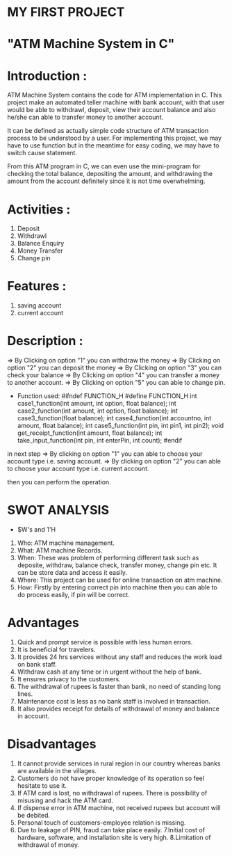 
# MY FIRST PROJECT

# "ATM Machine System in C"

# Introduction :

ATM Machine System contains the code for ATM implementation in C. 
This project make an automated teller machine with bank account, with that user would be able to withdrawl, deposit, view their account balance and 
also he/she can able to transfer money to another account.

It can be defined as actually simple code structure of ATM transaction process to be understood by a user. 
For implementing this project, we may have to use function but in the meantime for easy coding, we may have to switch cause statement.

From this ATM program in C, we can even use the mini-program for checking the total balance, depositing the amount, and withdrawing the amount from the account definitely since 
it is not time overwhelming.



# Activities :
1. Deposit
2. Withdrawl
3. Balance Enquiry
4. Money Transfer
5. Change pin

# Features :
1. saving account
2. current account

# Description :
=> By Clicking on option "1" you can withdraw the money
=> By Clicking on option "2" you can deposit the money
=> By Clicking on option "3" you can check your balance
=> By Clicking on option "4" you can transfer a money to another account.
=> By Clicking on option "5" you can able to change pin.

* Function used:
#ifndef FUNCTION_H
#define FUNCTION_H
int case1_function(int amount, int option, float balance);
int case2_function(int amount, int option, float balance);
int case3_function(float balance);
int case4_function(int accountno, int amount, float balance);
int case5_function(int pin, int pin1, int pin2);
void get_receipt_function(int amount, float balance);
int take_input_function(int pin, int enterPin, int count);
#endif

in next step
=> By clicking on option "1" you can able to choose your account type i.e. saving account.
=> By clicking on option "2" you can able to choose your account type i.e. current account.

then you can perform the operation.

# SWOT ANALYSIS
* $W's and 1'H

1. Who: ATM machine management.
2. What: ATM machine Records.
3. When: These was problem of performing different task such as deposite, withdraw, balance check, transfer money, change pin etc. It can be store data and access it easily.
4. Where: This project can be used for online transaction on atm machine.
5. How:  Firstly by entering correct pin into machine then you can able to do process easily, if pin will be correct.

# Advantages

1. Quick and prompt service is possible with less human errors.
2. It is beneficial for travelers.
3. It provides 24 hrs services without any staff and reduces the work load on bank staff.
4. Withdraw cash at any time or in urgent without the help of bank.
5. It ensures privacy to the customers.
6. The withdrawal of rupees is faster than bank, no need of standing long lines.
7. Maintenance cost is less as no bank staff is involved in transaction.
8. It also provides receipt for details of withdrawal of money and balance in account.


# Disadvantages

1. It cannot provide services in rural region in our country whereas banks are available in the villages.
2. Customers do not have proper knowledge of its operation so feel hesitate to use it.
3. If ATM card is lost, no withdrawal of rupees. There is possibility of misusing and hack the ATM card.
4. If dispense error in ATM machine, not received rupees but account will be debited.
5. Personal touch of customers-employee relation is missing.
6. Due to leakage of PIN, fraud can take place easily.
7.Initial cost of hardware, software, and installation site is very high.
8.Limitation of withdrawal of money.
